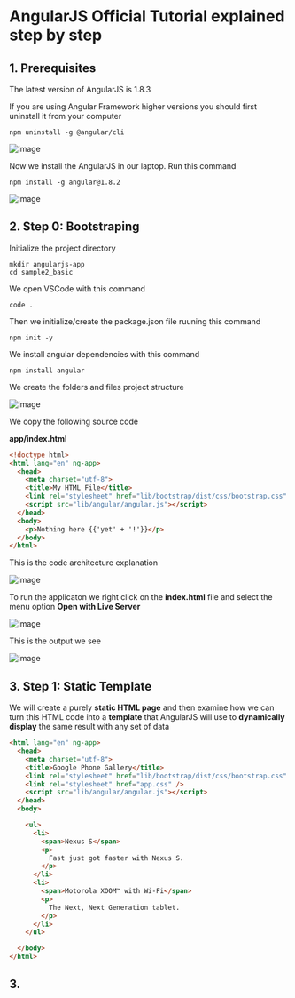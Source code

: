 # AngularJS Official Tutorial explained step by step

## 1. Prerequisites

The latest version of AngularJS is 1.8.3

If you are using Angular Framework higher versions you should first uninstall it from your computer

```
npm uninstall -g @angular/cli
```

![image](https://github.com/luiscoco/AngularJS_brief_summary/assets/32194879/b5706ba3-81c3-4721-a823-efa8abf93680)

Now we install the AngularJS in our laptop. Run this command

```
npm install -g angular@1.8.2
```

![image](https://github.com/luiscoco/AngularJS_brief_summary/assets/32194879/617ec53f-ce30-4b18-8c82-4cee87afc305)

## 2. Step 0: Bootstraping

Initialize the project directory

```
mkdir angularjs-app
cd sample2_basic
```

We open VSCode with this command

```
code .
```

Then we initialize/create the package.json file ruuning this command

```
npm init -y
```

We install angular dependencies with this command

```
npm install angular
```

We create the folders and files project structure

![image](https://github.com/luiscoco/AngularJS_lesson3_official_tutorial/assets/32194879/9aa48697-7ae5-45d8-b02c-edf7e64dc975)

We copy the following source code 

**app/index.html**

```html
<!doctype html>
<html lang="en" ng-app>
  <head>
    <meta charset="utf-8">
    <title>My HTML File</title>
    <link rel="stylesheet" href="lib/bootstrap/dist/css/bootstrap.css" />
    <script src="lib/angular/angular.js"></script>
  </head>
  <body>
    <p>Nothing here {{'yet' + '!'}}</p>
  </body>
</html>
```

This is the code architecture explanation

![image](https://github.com/luiscoco/AngularJS_lesson3_official_tutorial/assets/32194879/6df09bff-0ae6-4d3f-9bd9-35902a827299)

To run the applicaton we right click on the **index.html** file and select the menu option **Open with Live Server**

![image](https://github.com/luiscoco/AngularJS_lesson3_official_tutorial/assets/32194879/b5b3e471-8f6d-4dd8-962f-37e6b944ce9c)

This is the output we see

![image](https://github.com/luiscoco/AngularJS_lesson3_official_tutorial/assets/32194879/759b094b-f183-4cdd-9ab2-90dcfc03a304)


## 3.  Step 1: Static Template 

We will create a purely **static HTML page** and then examine how we can turn this HTML code into a **template** that AngularJS will use to **dynamically display** the same result with any set of data

```html
<html lang="en" ng-app>
  <head>
    <meta charset="utf-8">
    <title>Google Phone Gallery</title>
    <link rel="stylesheet" href="lib/bootstrap/dist/css/bootstrap.css" />
    <link rel="stylesheet" href="app.css" />
    <script src="lib/angular/angular.js"></script>
  </head>
  <body>

    <ul>
      <li>
        <span>Nexus S</span>
        <p>
          Fast just got faster with Nexus S.
        </p>
      </li>
      <li>
        <span>Motorola XOOM™ with Wi-Fi</span>
        <p>
          The Next, Next Generation tablet.
        </p>
      </li>
    </ul>

  </body>
</html>
```



## 3.  



